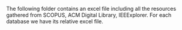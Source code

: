The following folder contains an excel file including all the resources gathered from SCOPUS, ACM Digital Library, IEEExplorer.
For each database we have its relative excel file.


